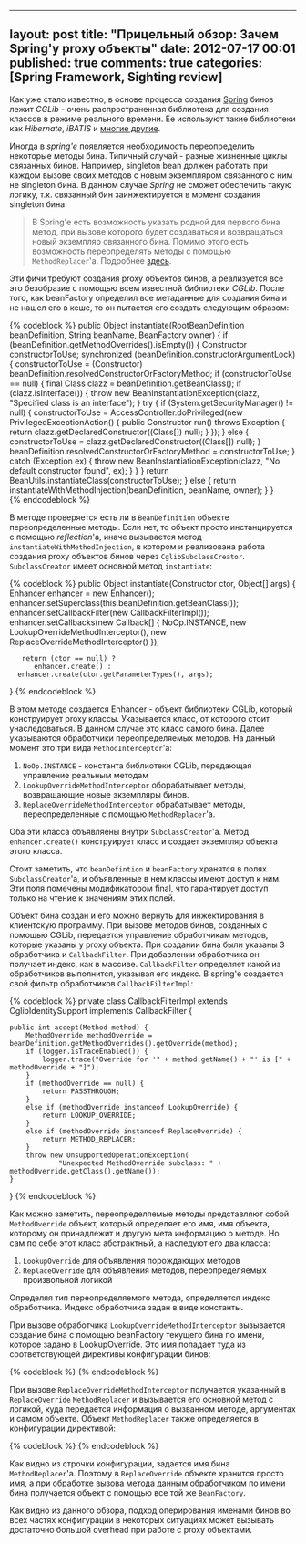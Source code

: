 ﻿
---
layout: post
title: "Прицельный обзор: Зачем Spring'у proxy объекты"
date: 2012-07-17 00:01
published: true
comments: true
categories: [Spring Framework, Sighting review]
---
Как уже стало известно, в основе процесса создания [Spring](http://www.springsource.org/spring-framework) бинов лежит *CGLib* - очень распространенная библиотека для создания классов в режиме реального времени. Ее используют такие библиотеки как *Hibernate*, *iBATIS* и [многие другие](http://cglib.sourceforge.net).

<!--more-->

Иногда в *spring'e* появляется необходимость переопределить некоторые методы бина. Типичный случай - разные жизненные циклы связанных бинов. Например, singleton bean должен работать при каждом вызове своих методов с новым экземпляром связанного с ним не singleton бина. В данном случае *Spring* не сможет обеспечить такую логику, т.к. связанный бин заинжектируется в момент создания singleton бина.

>В Spring'е есть возможность указать родной для первого бина метод, при вызове которого будет создаваться и возвращаться новый экземпляр связанного бина. Помимо этого есть возможность переопределять методы с помощью `MethodReplacer`'a. Подробнее [здесь](http://static.springsource.org/spring/docs/1.2.x/reference/beans.html#beans-factory-method-injection).

Эти фичи требуют создания proxy объектов бинов, а реализуется все это безобразие с помощью всем известной библиотеки *CGLib*. После того, как beanFactory определил все метаданные для создания бина и не нашел его в кеше, то он пытается его создать следующим образом:

{% codeblock %}
public Object instantiate(RootBeanDefinition beanDefinition, String beanName, BeanFactory owner) {
	if (beanDefinition.getMethodOverrides().isEmpty()) {
		Constructor<?> constructorToUse;
		synchronized (beanDefinition.constructorArgumentLock) {
			constructorToUse = (Constructor<?>) beanDefinition.resolvedConstructorOrFactoryMethod;
			if (constructorToUse == null) {
				final Class clazz = beanDefinition.getBeanClass();
				if (clazz.isInterface()) {
					throw new BeanInstantiationException(clazz, "Specified class is an interface");
				}
				try {
					if (System.getSecurityManager() != null) {
						constructorToUse = AccessController.doPrivileged(new PrivilegedExceptionAction<Constructor>() {
							public Constructor run() throws Exception {
								return clazz.getDeclaredConstructor((Class[]) null);
							}
						});
					}
					else {
						constructorToUse =	clazz.getDeclaredConstructor((Class[]) null);
					}
					beanDefinition.resolvedConstructorOrFactoryMethod = constructorToUse;
				}
				catch (Exception ex) {
					throw new BeanInstantiationException(clazz, "No default constructor found", ex);
				}
			}
		}
		return BeanUtils.instantiateClass(constructorToUse);
	}
	else {
		return instantiateWithMethodInjection(beanDefinition, beanName, owner);
	}
}	
{% endcodeblock %}

В методе проверяется есть ли в `BeanDefinition` объекте переопределенные методы. Если нет, то объект просто инстанцируется с помощью *reflection*'а, иначе вызывается метод `instantiateWithMethodInjection`, в котором и реализована работа создания proxy объектов бинов через `CglibSubclassCreator`. `SubclassCreator` имеет основной метод `instantiate`:

{% codeblock %}
public Object instantiate(Constructor ctor, Object[] args) {
       Enhancer enhancer = new Enhancer();
       enhancer.setSuperclass(this.beanDefinition.getBeanClass());
       enhancer.setCallbackFilter(new CallbackFilterImpl());
       enhancer.setCallbacks(new Callback[] {
          NoOp.INSTANCE,
          new LookupOverrideMethodInterceptor(),
	  new ReplaceOverrideMethodInterceptor()
       });

       return (ctor == null) ? 
          enhancer.create() : 
	  enhancer.create(ctor.getParameterTypes(), args);
}
{% endcodeblock %}

В этом методе создается Enhancer - объект библиотеки CGLib, который конструирует proxy классы. Указывается класс, от которого стоит унаследоваться. В данном случае это класс самого бина. Далее указываются обработчики переопределяемых методов. На данный момент это три вида `MethodInterceptor`'a:

1. `NoOp.INSTANCE` - константа библиотеки CGLib, передающая управление реальным методам
2. `LookupOverrideMethodInterceptor` оборабатывает методы, возвращающие новые экземпляры бинов.
3. `ReplaceOverrideMethodInterceptor` обрабатывает методы, переопределенные с помощью `MethodReplacer`'a.

Оба эти класса объявляены внутри `SubclassCreator`'а. Метод `enhancer.create()` конструирует класс и создает экземпляр объекта этого класса. 

Стоит заметить, что `beanDefintion` и `beanFactory` хранятся в полях `SubclassCreator`'а, и объявленные в нем классы имеют доступ к ним. Эти поля помечены модификатором final, что гарантирует доступ только на чтение к значениям этих полей. 

Объект бина создан и его можно вернуть для инжектирования в клиентскую программу. При вызове методов бинов, созданных с помощью CGLib, передается управление обработчикам методов, которые указаны у proxy объекта. При создании бина были указаны 3 обработчика и `CallbackFilter`. При добавлении обработчика он получает индекс, как в массиве. `CallbackFilter` определяет какой из обработчиков выполнится, указывая его индекс. В spring'e создается свой фильтр обработчиков `CallbackFilterImpl`:

{% codeblock %}
private class CallbackFilterImpl extends CglibIdentitySupport implements CallbackFilter {
    
    public int accept(Method method) {
        MethodOverride methodOverride = beanDefinition.getMethodOverrides().getOverride(method);
        if (logger.isTraceEnabled()) {
            logger.trace("Override for '" + method.getName() + "' is [" + methodOverride + "]");
        }
        if (methodOverride == null) {
            return PASSTHROUGH;
        }
        else if (methodOverride instanceof LookupOverride) {
            return LOOKUP_OVERRIDE;
        }
        else if (methodOverride instanceof ReplaceOverride) {
            return METHOD_REPLACER;
        }
        throw new UnsupportedOperationException(
                "Unexpected MethodOverride subclass: " + methodOverride.getClass().getName());
    }
}
{% endcodeblock %}

Как можно заметить, переопределяемые методы представляют собой `MethodOverride` объект, который определяет его имя, имя объекта, которому он принадлежит и другую мета информацию о методе. Но сам по себе этот класс абстрактный, а наследуют его два класса:

1. `LookupOverride` для объявления порождающих методов
2. `ReplaceOverride` для объявления методов, переопределяемых произвольной логикой

Определяя тип переопределяемого метода, определяется индекс обработчика. Индекс обработчика задан в виде константы.

При вызове обработчика `LookupOverrideMethodInterceptor` вызывается создание бина с помощью beanFactory текущего бина по имени, которое задано в LookupOverride. Это имя попадает туда из соответствующей директивы конфигурации бинов:

{% codeblock %}
<lookup-method name="createSingleShotHelper" bean="singleShotHelper"/>
{% endcodeblock %}

При вызове `ReplaceOverrideMethodInterceptor` получается указанный в `ReplaceOverride` `MethodReplacer` и вызывается его основной метод с логикой, куда передается информация о вызванном методе, аргументах и самом объекте. Объект `MethodReplacer` также определяется в конфигурации директивой:

{% codeblock %}
<replaced-method name="computeValue" replacer="replacementComputeValue">
{% endcodeblock %}

Как видно из строчки конфигурации, задается имя бина `MethodReplacer`'a. Поэтому в `ReplaceOverride` объекте хранится просто имя, а при обработке вызова метода данным обработчиком по имени бина получается объект с помощью все той же `BeanFactory`.

Как видно из данного обзора, подход оперирования именами бинов во всех частях конфигурации в некоторых ситуациях может вызывать достаточно большой overhead при работе с proxy объектами.
